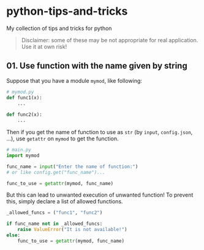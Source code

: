 # python-tips-and-tricks

My collection of tips and tricks for python

> Disclaimer: some of these may be not appropriate for real application. Use it at own risk!

## 01. Use function with the name given by string

Suppose that you have a module `mymod`, like following:
```python
# mymod.py
def func1(x):
    ...
    
def func2(x):
    ...
```

Then if you get the name of function to use as `str` (by `input`, `config.json`, ...), use `getattr` on `mymod` to get the function.

```python
# main.py
import mymod

func_name = input("Enter the name of function:")
# or like config.get("func_name")...

func_to_use = getattr(mymod, func_name)
```

But this can lead to unwanted execution of unwanted function! To prevent this, simply declare a list of allowed functions.
```python
_allowed_funcs = ("func1", "func2")

if func_name not in _allowed_funcs:
    raise ValueError("It is not available!")
else:
    func_to_use = getattr(mymod, func_name)
```
